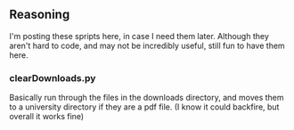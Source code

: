 ## Reasoning

I'm posting these spripts here, in case I need them later. Although they aren't hard to code, and may not be incredibly useful, still fun to have them here.

### clearDownloads.py

Basically run through the files in the downloads directory, and moves them to a university directory if they are a pdf file. (I know it could backfire, but overall it works fine)
